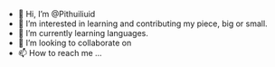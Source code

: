 - 👋 Hi, I’m @Pithuiliuid
- 👀 I’m interested in learning and contributing my piece, big or small.
- 🌱 I’m currently learning languages.
- 💞️ I’m looking to collaborate on 
- 📫 How to reach me ...

<!---
Pithuiliuid/Pithuiliuid is a ✨ special ✨ repository because its `README.md` (this file) appears on your GitHub profile.
You can click the Preview link to take a look at your changes.
--->
